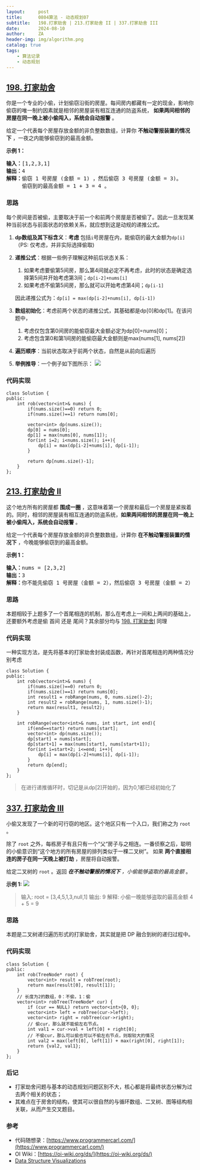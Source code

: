 ```yaml
---
layout:     post
title:      0804算法 - 动态规划07
subtitle:   198.打家劫舍 | 213.打家劫舍 II | 337.打家劫舍 III
date:       2024-08-10
author:     ZA
header-img: img/algorithm.png
catalog: true
tags:
    - 算法记录
    - 动态规划
---
```


## [198. 打家劫舍](https://leetcode.cn/problems/house-robber/)

你是一个专业的小偷，计划偷窃沿街的房屋。每间房内都藏有一定的现金，影响你偷窃的唯一制约因素就是相邻的房屋装有相互连通的防盗系统， **如果两间相邻的房屋在同一晚上被小偷闯入，系统会自动报警** 。

给定一个代表每个房屋存放金额的非负整数数组，计算你 **不触动警报装置的情况下** ，一夜之内能够偷窃到的最高金额。

**示例 1：**

<pre><strong>输入：</strong>[1,2,3,1]
<strong>输出：</strong>4
<strong>解释：</strong>偷窃 1 号房屋 (金额 = 1) ，然后偷窃 3 号房屋 (金额 = 3)。
     偷窃到的最高金额 = 1 + 3 = 4 。</pre>

### 思路

每个房间是否被偷，主要取决于前一个和前两个房屋是否被偷了。因此一旦发现某种当前状态与前面状态的依赖关系，就应想到这是动规的递推公式。

1. **dp数组及其下标含义**：**考虑** 包括`i`号房屋在内，能偷窃的最大金额为`dp[i]`（PS: 仅考虑，并非实际选择偷取)
2. **递推公式**：根据一些例子理解这种前后状态关系：
   
   1. 如果考虑要偷第5间房，那么第4间就必定不再考虑，此时的状态是确定选择第5间并开始考虑第3间；`dp[i-2]+nums[i]`
   2. 如果考虑不偷第5间房，那么就可以开始考虑第4间；`dp[i-1]`
   
   因此递推公式为：`dp[i] = max(dp[i-2]+nums[i], dp[i-1])`
3. **数组初始化**：考虑前两个状态的递推公式，其基础都是dp[0]和dp[1]。在该问题中，
   
   1. 考虑仅包含第0间房的能偷窃最大金额必定为dp[0]=nums[0]；
   2. 考虑包含第0和第1间房的能偷窃最大金额则是max(nums[1], nums[2])
4. **遍历顺序**：当前状态取决于前两个状态，自然是从前向后遍历
5. **举例推导**：一个例子如下图所示：
   ![](https://s3.bmp.ovh/imgs/2024/08/22/971286b540c99236.jpg)

### 代码实现

```
class Solution {
public:
    int rob(vector<int>& nums) {
        if(nums.size()==0) return 0;
        if(nums.size()==1) return nums[0];

        vector<int> dp(nums.size());
        dp[0] = nums[0];
        dp[1] = max(nums[0], nums[1]);
        for(int i=2; i<nums.size(); i++){
            dp[i] = max(dp[i-2]+nums[i], dp[i-1]);
        }

        return dp[nums.size()-1];
    }
};
```

## [213. 打家劫舍 II](https://leetcode.cn/problems/house-robber-ii/)

这个地方所有的房屋都 **围成一圈** ，这意味着第一个房屋和最后一个房屋是紧挨着的。同时，相邻的房屋装有相互连通的防盗系统，**如果两间相邻的房屋在同一晚上被小偷闯入，系统会自动报警** 。

给定一个代表每个房屋存放金额的非负整数数组，计算你 **在不触动警报装置的情况下** ，今晚能够偷窃到的最高金额。

**示例 1：**

<pre><strong>输入：</strong>nums = [2,3,2]
<strong>输出：</strong>3
<strong>解释：</strong>你不能先偷窃 1 号房屋（金额 = 2），然后偷窃 3 号房屋（金额 = 2）, 因为他们是相邻的。</pre>

### 思路

本题相较于上题多了一个首尾相连的机制，那么在考虑上一间和上两间的基础上，还要额外考虑是偷 首间 还是 尾间？其余部分均与 [198. 打家劫舍I](https://leetcode.cn/problems/house-robber/) 同理

### 代码实现

一种实现方法，是先将基本的打家劫舍封装成函数，再针对首尾相连的两种情况分别考虑

```
class Solution {
public:
    int rob(vector<int>& nums) {
        if(nums.size()==0) return 0;
        if(nums.size()==1) return nums[0];
        int result1 = robRange(nums, 0, nums.size()-2);
        int result2 = robRange(nums, 1, nums.size()-1);
        return max(result1, result2);
    }

    int robRange(vector<int>& nums, int start, int end){
        if(end==start) return nums[start];
        vector<int> dp(nums.size());
        dp[start] = nums[start];
        dp[start+1] = max(nums[start], nums[start+1]);
        for(int i=start+2; i<=end; i++){
            dp[i] = max(dp[i-2]+nums[i], dp[i-1]);
        }
        return dp[end];
    }
};
```

> 在进行递推循环时，切记是从dp[2]开始的，因为0,1都已经初始化了

## [337. 打家劫舍 III](https://leetcode.cn/problems/house-robber-iii/)

小偷又发现了一个新的可行窃的地区。这个地区只有一个入口，我们称之为 `root` 。

除了 `root` 之外，每栋房子有且只有一个“父“房子与之相连。一番侦察之后，聪明的小偷意识到“这个地方的所有房屋的排列类似于一棵二叉树”。 如果 **两个直接相连的房子在同一天晚上被打劫** ，房屋将自动报警。

给定二叉树的 `root` 。返回 ***在不触动警报的情况下** ，小偷能够盗取的最高金额* 。

**示例 1:**
![](https://s3.bmp.ovh/imgs/2024/08/22/89ebb100edc05b22.jpg)

> 输入: root = [3,4,5,1,3,null,1]
> 输出: 9
> 解释: 小偷一晚能够盗取的最高金额 4 + 5 = 9


### 思路

本题是二叉树递归遍历形式的打家劫舍，其实就是把 DP 融合到树的递归过程中。

### 代码实现

```
class Solution {
public:
    int rob(TreeNode* root) {
        vector<int> result = robTree(root);
        return max(result[0], result[1]);
    }
    // 长度为2的数组，0：不偷，1：偷
    vector<int> robTree(TreeNode* cur) {
        if (cur == NULL) return vector<int>{0, 0};
        vector<int> left = robTree(cur->left);
        vector<int> right = robTree(cur->right);
        // 偷cur，那么就不能偷左右节点。
        int val1 = cur->val + left[0] + right[0];
        // 不偷cur，那么可以偷也可以不偷左右节点，则取较大的情况
        int val2 = max(left[0], left[1]) + max(right[0], right[1]);
        return {val2, val1};
    }
};
```

### 后记

* 打家劫舍问题与基本的动态规划问题区别不大，核心都是将最终状态分解为过去两个相关的状态；
* 其难点在于房舍的结构，使其可以很自然的与循环数组、二叉树、图等结构相关联，从而产生交叉题目。

### 参考

- 代码随想录：[https://www.programmercarl.com/](https://www.programmercarl.com/)
- OI Wiki：[https://oi-wiki.org/ds/](https://oi-wiki.org/ds/)
- [Data Structure Visualizations](https://www.cs.usfca.edu/~galles/visualization/Algorithms.html)
